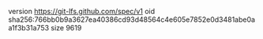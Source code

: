 version https://git-lfs.github.com/spec/v1
oid sha256:766bb0b9a3627ea40386cd93d48564c4e605e7852e0d3481abe0aa1f3b31a753
size 9619

